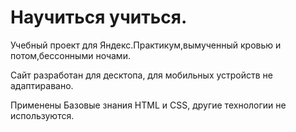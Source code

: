 
# Научиться учиться.

Учебный проект для Яндекс.Практикум,вымученный кровью и потом,бессонными ночами.

Сайт разработан для десктопа, для мобильных устройств не адаптиравано.

Применены Базовые знания HTML и CSS, другие технологии не используются.